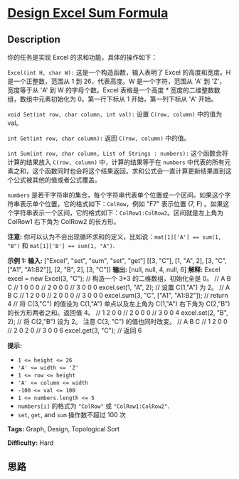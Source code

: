 # [Design Excel Sum Formula][title]

## Description

你的任务是实现 Excel 的求和功能，具体的操作如下：

`Excel(int H, char W):` 这是一个构造函数，输入表明了 Excel 的高度和宽度。H 是一个正整数，范围从 1 到 26，代表高度。W
是一个字符，范围从 'A' 到 'Z'，宽度等于从 'A' 到 W 的字母个数。Excel 表格是一个高度 * 宽度的二维整数数组，数组中元素初始化为
0。第一行下标从 1 开始，第一列下标从 'A' 开始。

`void Set(int row, char column, int val):` 设置 `C(row, column)` 中的值为 val。

`int Get(int row, char column):` 返回 `C(row, column)` 中的值。

`int Sum(int row, char column, List of Strings : numbers):` 这个函数会将计算的结果放入
`C(row, column)` 中，计算的结果等于在 `numbers`
中代表的所有元素之和，这个函数同时也会将这个结果返回。求和公式会一直计算更新结果直到这个公式被其他的值或者公式覆盖。

`numbers` 是若干字符串的集合，每个字符串代表单个位置或一个区间。如果这个字符串表示单个位置，它的格式如下：`ColRow`，例如 "F7"
表示位置 (7, F) 。如果这个字符串表示一个区间，它的格式如下：`ColRow1:ColRow2`。区间就是左上角为 ColRow1 右下角为
ColRow2 的长方形。

**注意:** 你可以认为不会出现循环求和的定义，比如说：`mat[1]['A'] == sum(1, "B")` 和 `mat[1]['B'] ==
sum(1, "A")`.

**示例 1:**
            **输入:**    ["Excel", "set", "sum", "set", "get"]    [[3, "C"], [1, "A", 2], [3, "C", ["A1", "A1:B2"]], [2, "B", 2], [3, "C"]]    **输出:**    [null, null, 4, null, 6]        **解释:**    Excel excel = new Excel(3, "C");     // 构造一个 3*3 的二维数组，初始化全是 0。     //   A B C     // 1 0 0 0     // 2 0 0 0     // 3 0 0 0    excel.set(1, "A", 2);     // 设置 C(1,"A") 为 2。     //   A B C     // 1 2 0 0     // 2 0 0 0     // 3 0 0 0    excel.sum(3, "C", ["A1", "A1:B2"]); // return 4     // 将 C(3,"C") 的值设为 C(1,"A") 单点以及左上角为 C(1,"A") 右下角为 C(2,"B") 的长方形两者之和。返回值 4。      // 1 2 0 0     // 2 0 0 0     // 3 0 0 4    excel.set(2, "B", 2);    // 将 C(2,"B") 设为 2。 注意 C(3, "C") 的值也同时改变。     //   A B C     // 1 2 0 0     // 2 0 2 0     // 3 0 0 6    excel.get(3, "C"); // 返回 6

**提示:**

  * `1 <= height <= 26`
  * `'A' <= width <= 'Z'`
  * `1 <= row <= height`
  * `'A' <= column <= width`
  * `-100 <= val <= 100`
  * `1 <= numbers.length <= 5`
  * `numbers[i]` 的格式为 `"ColRow"` 或 `"ColRow1:ColRow2"`.
  * `set`, `get`, and `sum` 操作数不超过 100 次


**Tags:** Graph, Design, Topological Sort

**Difficulty:** Hard

## 思路

[title]: https://leetcode-cn.com/problems/design-excel-sum-formula
